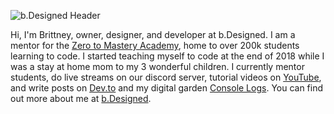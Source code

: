 ![b.Designed Header](https://imgur.com/G1lQw2V)

Hi, I'm Brittney, owner, designer, and developer at b.Designed. I am a mentor for the [Zero to Mastery Academy](https://academy.zerotomastery.io/?affcode=441520_gjue7n-1), home to over 200k students learning to code. I started teaching myself to code at the end of 2018 while I was a stay at home mom to my 3 wonderful children. I currently mentor students, do live streams on our discord server, tutorial videos on [YouTube](https://www.youtube.com/channel/UCyvOaBoW3Jti69U4Gw1ci9Q?view_as=subscriber), and write posts on [Dev.to](https://dev.to/bdesigned) and my digital garden [Console Logs](https://console-logs.netlify.app/). You can find out more about me at [b.Designed](https://bdesigned.netlify.app/).
